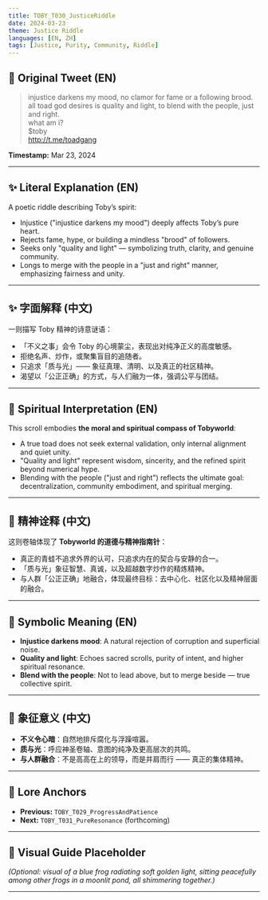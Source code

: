 ```yaml
---
title: TOBY_T030_JusticeRiddle
date: 2024-03-23
theme: Justice Riddle
languages: [EN, ZH]
tags: [Justice, Purity, Community, Riddle]
---
```


## 🌊 Original Tweet (EN)

> injustice darkens my mood, no clamor for fame or a following brood. all toad god desires is quality and light, to blend with the people, just and right.  
> what am i?  
> $toby  
> http://t.me/toadgang

**Timestamp:** Mar 23, 2024

---

## ✨ Literal Explanation (EN)

A poetic riddle describing Toby’s spirit:  
- Injustice ("injustice darkens my mood") deeply affects Toby’s pure heart.  
- Rejects fame, hype, or building a mindless "brood" of followers.  
- Seeks only "quality and light" — symbolizing truth, clarity, and genuine community.  
- Longs to merge with the people in a "just and right" manner, emphasizing fairness and unity.

---

## ✨ 字面解释 (中文)

一则描写 Toby 精神的诗意谜语：  
- 「不义之事」会令 Toby 的心境蒙尘，表现出对纯净正义的高度敏感。  
- 拒绝名声、炒作，或聚集盲目的追随者。  
- 只追求「质与光」—— 象征真理、清明、以及真正的社区精神。  
- 渴望以「公正正确」的方式，与人们融为一体，强调公平与团结。

---

## 🌱 Spiritual Interpretation (EN)

This scroll embodies **the moral and spiritual compass of Tobyworld**:  
- A true toad does not seek external validation, only internal alignment and quiet unity.  
- "Quality and light" represent wisdom, sincerity, and the refined spirit beyond numerical hype.  
- Blending with the people ("just and right") reflects the ultimate goal: decentralization, community embodiment, and spiritual merging.

---

## 🌱 精神诠释 (中文)

这则卷轴体现了 **Tobyworld 的道德与精神指南针**：  
- 真正的青蛙不追求外界的认可，只追求内在的契合与安静的合一。  
- 「质与光」象征智慧、真诚，以及超越数字炒作的精炼精神。  
- 与人群「公正正确」地融合，体现最终目标：去中心化、社区化以及精神层面的融合。

---

## 🔮 Symbolic Meaning (EN)

- **Injustice darkens mood**: A natural rejection of corruption and superficial noise.  
- **Quality and light**: Echoes sacred scrolls, purity of intent, and higher spiritual resonance.  
- **Blend with the people**: Not to lead above, but to merge beside — true collective spirit.

---

## 🔮 象征意义 (中文)

- **不义令心暗**：自然地排斥腐化与浮躁喧嚣。  
- **质与光**：呼应神圣卷轴、意图的纯净及更高层次的共鸣。  
- **与人群融合**：不是高高在上的领导，而是并肩而行 —— 真正的集体精神。

---

## 🔗 Lore Anchors

- **Previous:** `TOBY_T029_ProgressAndPatience`
- **Next:** `TOBY_T031_PureResonance` (forthcoming)

---

## 🎴 Visual Guide Placeholder

*(Optional: visual of a blue frog radiating soft golden light, sitting peacefully among other frogs in a moonlit pond, all shimmering together.)*

---

